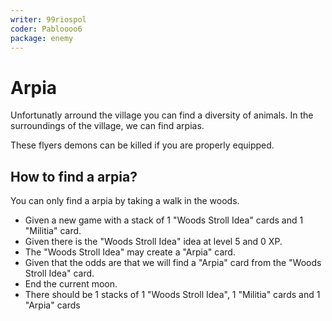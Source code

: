 ```yaml
---
writer: 99riospol
coder: Pabloooo6
package: enemy
---
```


# Arpia

Unfortunatly arround the village you can find
a diversity of animals.
In the surroundings of the village,
we can find arpias.

These flyers demons can be killed if you are properly equipped.

## How to find a arpia?

You can only find a arpia by taking a walk in the woods.
 * Given a new game with a stack of 1 "Woods Stroll Idea" cards and 1 "Militia" card.
 * Given there is the "Woods Stroll Idea" idea at level 5 and 0 XP.
 * The "Woods Stroll Idea" may create a "Arpia" card.
 * Given that the odds are that we will find a "Arpia" card from the "Woods Stroll Idea" card.
 * End the current moon.
 * There should be 1 stacks of 1 "Woods Stroll Idea", 1 "Militia" cards and 1 "Arpia" cards
